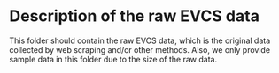 # Description of the raw EVCS data
This folder should contain the raw EVCS data, which is the original data collected by web scraping and/or other methods.
Also, we only provide sample data in this folder due to the size of the raw data.
```